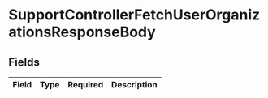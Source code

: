 # SupportControllerFetchUserOrganizationsResponseBody


## Fields

| Field       | Type        | Required    | Description |
| ----------- | ----------- | ----------- | ----------- |